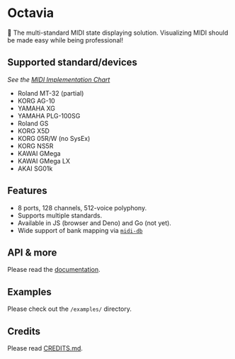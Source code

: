 # Octavia
🎻 The multi-standard MIDI state displaying solution. Visualizing MIDI should be made easy while being professional!

## Supported standard/devices
_See the [MIDI Implementation Chart](docs/IMPLEMENTATION.md)_
* Roland MT-32 (partial)
* KORG AG-10
* YAMAHA XG
* YAMAHA PLG-100SG
* Roland GS
* KORG X5D
* KORG 05R/W (no SysEx)
* KORG NS5R
* KAWAI GMega
* KAWAI GMega LX
* AKAI SG01k

## Features
* 8 ports, 128 channels, 512-voice polyphony.
* Supports multiple standards.
* Available in JS (browser and Deno) and Go (not yet).
* Wide support of bank mapping via [`midi-db`](https://github.com/ltgcgo/midi-db)

## API & more
Please read the [documentation](docs/README.md).

## Examples
Please check out the `/examples/` directory.

## Credits
Please read [CREDITS.md](CREDITS.md).

